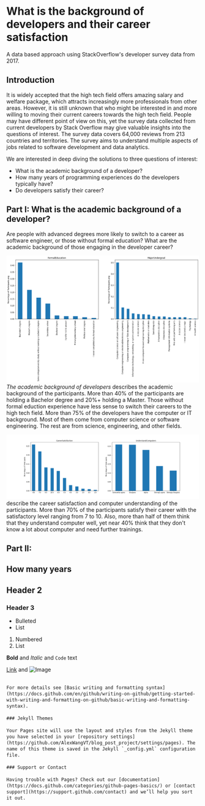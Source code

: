 # What is the background of developers and their career satisfaction 
A data based approach using StackOverflow's developer survey data from 2017.

## Introduction
It is widely accepted that the high tech field offers amazing salary and welfare package, which attracts increasingly more professionals from other areas. However, it is still unknown that who might be interested in and more willing to moving their current careers towards the high tech field. People may have different point of view on this, yet the survey data collected from current developers by Stack Overflow may give valuable insights into the questions of interest. The survey data covers 64,000 reviews from 213 countries and territories. The survey aims to understand multiple aspects of jobs related to software development and data analytics. 

We are interested in deep diving the solutions to three questions of interest:

* What is the academic background of a developer?
* How many years of programming experiences do the developers typically have?
* Do developers satisfy their career?

## Part I: What is the academic background of a developer?

Are people with advanced degrees more likely to switch to a career as software engineer, or those without formal education? What are the academic background of those engaging in the developer career? 

![Figure 1](background1.png)*The academic background of developers* describes the academic background of the participants. More than 40% of the participants are holding a Bachelor degree and 20%+ holding a Master. Those without formal eduction experience have less sense to switch their careers to the high tech field. More than 75% of the developers have the computer or IT background. Most of them come from computer science or software engineering. The rest are from science, engineering, and other fields. 

![Figure 2](background2.png) describe the career satisfaction and computer understanding of the participants. More than 70% of the participants satisfy their career with the satisfactory level ranging from 7 to 10. Also, more than half of them think that they understand computer well, yet near 40% think that they don't know a lot about computer and need further trainings. 

## Part II: 

## How many years 
## Header 2
### Header 3

- Bulleted
- List

1. Numbered
2. List

**Bold** and _Italic_ and `Code` text

[Link](url) and ![Image](src)
```

For more details see [Basic writing and formatting syntax](https://docs.github.com/en/github/writing-on-github/getting-started-with-writing-and-formatting-on-github/basic-writing-and-formatting-syntax).

### Jekyll Themes

Your Pages site will use the layout and styles from the Jekyll theme you have selected in your [repository settings](https://github.com/AlexWangVT/blog_post_project/settings/pages). The name of this theme is saved in the Jekyll `_config.yml` configuration file.

### Support or Contact

Having trouble with Pages? Check out our [documentation](https://docs.github.com/categories/github-pages-basics/) or [contact support](https://support.github.com/contact) and we’ll help you sort it out.
